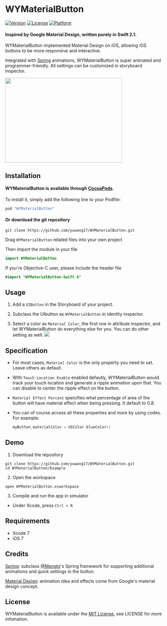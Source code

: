 # WYMaterialButton

[![Version](https://img.shields.io/cocoapods/v/WYMaterialButton.svg?style=flat)](http://cocoapods.org/pods/WYMaterialButton)
[![License](https://img.shields.io/cocoapods/l/WYMaterialButton.svg?style=flat)](http://cocoapods.org/pods/WYMaterialButton)
[![Platform](https://img.shields.io/cocoapods/p/WYMaterialButton.svg?style=flat)](http://cocoapods.org/pods/WYMaterialButton)

#### Inspired by Google Material Design, written purely in Swift 2.1. 

WYMaterialButton implemented Material Design on iOS, allowing iOS buttons to be more responsive and interactive.

Integrated with [Spring](https://github.com/MengTo/Spring) animations, WYMaterialButton is super animated and programmer-friendly. All settings can be customized in storyboard inspector.


<img src="./Screenshot/animation.gif" width="375" height="272"/>

## Installation

#### WYMaterialButton is available through [CocoaPods](http://cocoapods.org).

To install it, simply add the following line to your Podfile:

```ruby
pod "WYMaterialButton"
```


#### Or download the git repository
```fish
git clone https://github.com/yuwang17/WYMaterialButton.git
```

Drag ``WYMaterialButton`` related files into your own project

Then import the module in your file
```swift
import WYMaterialButton
```

If you're Objective-C user, please include the header file
```swift
#import "WYMaterialButton-Swift.h"
```

## Usage
1) Add a ``UIButton`` in the Storyboard of your project.

2) Subclass the UIbutton as ``WYMaterialButton`` in identity inspector.

3) Select a color as ``Material Color``, the first row in attribute inspector, and let WYMaterialButton do everything else for you. You can do other setting as well.
![](./Screenshot/instruction.png)


## Specification
* For most cases, ``Material Color`` is the only property you need to set. Leave others as default.

* With ``Touch Location Enable`` enabled defautly, WYMaterialButton would track your touch location and generate a ripple animation upon that. You can disable to center the ripple effect on the button.

* ``Material Effect Percent`` speicifies what percentage of area of the button will have material effect when being pressing. It default to 0.8.

* You can of course access all these properties and more by using codes. For example:
  ```swift
  myButton.materialColor = UIColor.blueColor()
  ```


## Demo
1) Download the repository
```fish
git clone https://github.com/yuwang17/WYMaterialButton.git
cd WYMaterialButton/Example
```

2) Open the workspace
```fish
open WYMaterialButton.xcworkspace
```

3) Compile and run the app in simulator
* Under Xcode, press ``Ctrl + R``

## Requirements
* Xcode 7
* iOS 7

## Credits
[Spring](https://github.com/MengTo/Spring): subclass [@Mengto](https://twitter.com/MengTo)'s Spring framework for supporting additional animations and quick settings in the button.

[Material Design](https://www.google.com/design/spec/material-design/introduction.html): animation idea and effects come from Google's material design concept.

## License
WYMaterialButton is available under the [MIT License](LICENSE), see LICENSE for more infomation.
